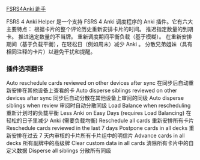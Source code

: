 [FSRS4Anki 助手](https://ankiweb.net/shared/info/759844606)

FSRS 4 Anki Helper 是一个支持 FSRS 4 Anki 调度程序的 Anki 插件。它有六大主要特点：
根据卡片的整个评论历史重新安排卡片的时间。
推迟指定数量的到期卡。
推进选定数量的不当牌。
重新调度期间平衡负载（基于模糊）。
在重新安排期间（基于负载平衡），在轻松日（例如周末）减少 Anki 。
分散兄弟姐妹（具有相同注释的卡片）以避免干扰和提醒。

### 插件选项翻译
 Auto reschedule cards reviewed on other devices after sync
在同步后自动重新安排在其他设备上查看的卡
Auto disperse siblings reviewed on other devices after sync
同步后自动分散在其他设备上审阅的同级
Auto disperse siblings when review
审阅时自动分散同级
Load Balance when rescheduling
重新计划时的负载平衡
Less Anki on Easy Days (requires Load Balancing)
在轻松的日子里减少 Anki (需要负载均衡)
Reschedule all cards
重新安排所有卡片
Reschedule cards reviewed in the last 7 days Postpone cards in all decks
重新安排在过去 7 天内审核的卡片所有卡片组中的明信片
Advance cards in all decks
所有副牌中的高级牌
Clear custom data in all cards
清除所有卡片中的自定义数据
Disperse all siblings
分散所有同级